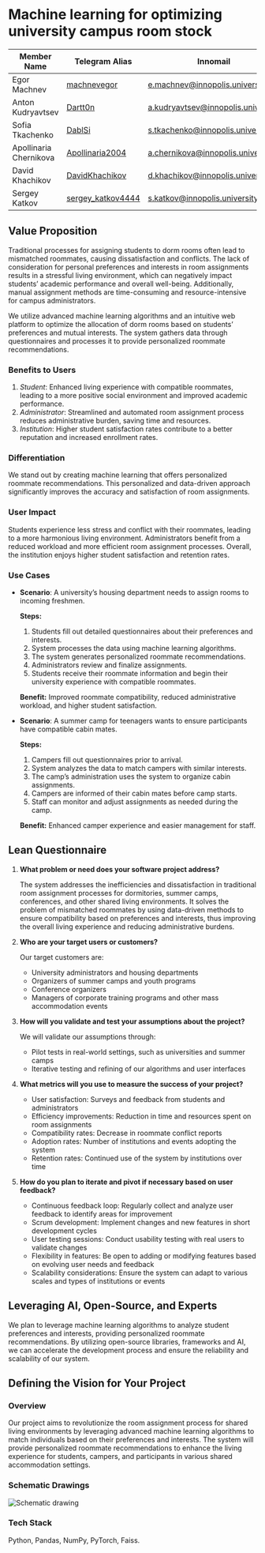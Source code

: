 # Machine learning for optimizing university campus room stock

| Member Name            | Telegram Alias                                      | Innomail                                                                        |
| ---------------------- | --------------------------------------------------- | ------------------------------------------------------------------------------- |
| Egor Machnev           | [machnevegor](https://t.me/machnevegor)             | [e.machnev@innopolis.university](mailto:e.machnev@innopolis.university)         |
| Anton Kudryavtsev      | [Dartt0n](https://t.me/Dartt0n)                     | [a.kudryavtsev@innopolis.university](mailto:a.kudryavtsev@innopolis.university) |
| Sofia Tkachenko        | [DablSi](https://t.me/DablSi)                       | [s.tkachenko@innopolis.university](mailto:s.tkachenko@innopolis.university)     |
| Apollinaria Chernikova | [Apollinaria2004](https://t.me/Apollinaria2004)     | [a.chernikova@innopolis.university](mailto:a.chernikova@innopolis.university)   |
| David Khachikov        | [DavidKhachikov](https://t.me/DavidKhachikov)       | [d.khachikov@innopolis.university](mailto:d.khachikov@innopolis.university)     |
| Sergey Katkov          | [sergey_katkov4444](https://t.me/sergey_katkov4444) | [s.katkov@innopolis.university](mailto:s.katkov@innopolis.university)           |

## Value Proposition

Traditional processes for assigning students to dorm rooms often lead to
mismatched roommates, causing dissatisfaction and conflicts. The lack of
consideration for personal preferences and interests in room assignments results
in a stressful living environment, which can negatively impact students’
academic performance and overall well-being. Additionally, manual assignment
methods are time-consuming and resource-intensive for campus administrators.

We utilize advanced machine learning algorithms and an intuitive web platform to
optimize the allocation of dorm rooms based on students’ preferences and mutual
interests. The system gathers data through questionnaires and processes it to
provide personalized roommate recommendations.

### Benefits to Users

1. _Student_: Enhanced living experience with compatible roommates, leading to a
   more positive social environment and improved academic performance.
2. _Administrator_: Streamlined and automated room assignment process reduces
   administrative burden, saving time and resources.
3. _Institution_: Higher student satisfaction rates contribute to a better
   reputation and increased enrollment rates.

### Differentiation

We stand out by creating machine learning that offers personalized roommate
recommendations. This personalized and data-driven approach significantly
improves the accuracy and satisfaction of room assignments.

### User Impact

Students experience less stress and conflict with their roommates, leading to a
more harmonious living environment. Administrators benefit from a reduced
workload and more efficient room assignment processes. Overall, the institution
enjoys higher student satisfaction and retention rates.

### Use Cases

- **Scenario**: A university’s housing department needs to assign rooms to
  incoming freshmen.

  **Steps:**

  1. Students fill out detailed questionnaires about their preferences and
     interests.
  2. System processes the data using machine learning algorithms.
  3. The system generates personalized roommate recommendations.
  4. Administrators review and finalize assignments.
  5. Students receive their roommate information and begin their university
     experience with compatible roommates.

  **Benefit:** Improved roommate compatibility, reduced administrative workload,
  and higher student satisfaction.

- **Scenario**: A summer camp for teenagers wants to ensure participants have
  compatible cabin mates.

  **Steps:**

  1. Campers fill out questionnaires prior to arrival.
  2. System analyzes the data to match campers with similar interests.
  3. The camp’s administration uses the system to organize cabin assignments.
  4. Campers are informed of their cabin mates before camp starts.
  5. Staff can monitor and adjust assignments as needed during the camp.

  **Benefit:** Enhanced camper experience and easier management for staff.

## Lean Questionnaire

1. **What problem or need does your software project address?**

   The system addresses the inefficiencies and dissatisfaction in traditional
   room assignment processes for dormitories, summer camps, conferences, and
   other shared living environments. It solves the problem of mismatched
   roommates by using data-driven methods to ensure compatibility based on
   preferences and interests, thus improving the overall living experience and
   reducing administrative burdens.

2. **Who are your target users or customers?**

   Our target customers are:

   - University administrators and housing departments
   - Organizers of summer camps and youth programs
   - Conference organizers
   - Managers of corporate training programs and other mass accommodation events

3. **How will you validate and test your assumptions about the project?**

   We will validate our assumptions through:

   - Pilot tests in real-world settings, such as universities and summer camps
   - Iterative testing and refining of our algorithms and user interfaces

4. **What metrics will you use to measure the success of your project?**

   - User satisfaction: Surveys and feedback from students and administrators
   - Efficiency improvements: Reduction in time and resources spent on room
     assignments
   - Compatibility rates: Decrease in roommate conflict reports
   - Adoption rates: Number of institutions and events adopting the system
   - Retention rates: Continued use of the system by institutions over time

5. **How do you plan to iterate and pivot if necessary based on user feedback?**

   - Continuous feedback loop: Regularly collect and analyze user feedback to
     identify areas for improvement
   - Scrum development: Implement changes and new features in short development
     cycles
   - User testing sessions: Conduct usability testing with real users to
     validate changes
   - Flexibility in features: Be open to adding or modifying features based on
     evolving user needs and feedback
   - Scalability considerations: Ensure the system can adapt to various scales
     and types of institutions or events

## Leveraging AI, Open-Source, and Experts

We plan to leverage machine learning algorithms to analyze student preferences
and interests, providing personalized roommate recommendations. By utilizing
open-source libraries, frameworks and AI, we can accelerate the development
process and ensure the reliability and scalability of our system.

## Defining the Vision for Your Project

### Overview

Our project aims to revolutionize the room assignment process for shared living
environments by leveraging advanced machine learning algorithms to match
individuals based on their preferences and interests. The system will provide
personalized roommate recommendations to enhance the living experience for
students, campers, and participants in various shared accommodation settings.

### Schematic Drawings

![Schematic drawing](/2024/roomreco/week-1-schema.svg)

### Tech Stack

Python, Pandas, NumPy, PyTorch, Faiss.
